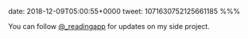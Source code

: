 date: 2018-12-09T05:00:55+0000
tweet: 1071630752125661185
%%%

You can follow [@_readingapp](https://twitter.com/_readingapp) for updates on my side project.
